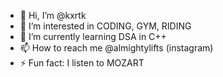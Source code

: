 - 👋 Hi, I’m @kxrtk
- 👀 I’m interested in CODING, GYM, RIDING
- 🌱 I’m currently learning DSA in C++
- 📫 How to reach me @almightylifts (instagram)
- ⚡ Fun fact: I listen to MOZART

